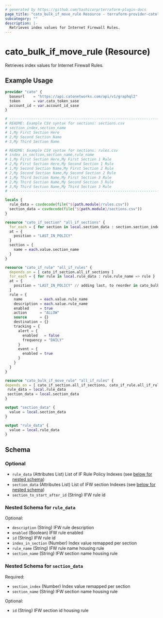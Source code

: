 ```yaml
---
# generated by https://github.com/hashicorp/terraform-plugin-docs
page_title: "cato_bulk_if_move_rule Resource - terraform-provider-cato"
subcategory: ""
description: |-
  Retrieves index values for Internet Firewall Rules.
---
```


# cato_bulk_if_move_rule (Resource)

Retrieves index values for Internet Firewall Rules.

## Example Usage

```terraform
provider "cato" {
  baseurl    = "https://api.catonetworks.com/api/v1/graphql2"
  token      = var.cato_token_sase
  account_id = var.account_id_sase
}

# --------------------------------------------------------------------------------
# README: Example CSV syntax for sections: sections.csv
# section_index,section_name
# 1,My First Section Here
# 2,My Second Section Name
# 3,My Third Section Name

# README: Example CSV syntax for sections: rules.csv
# index_in_section,section_name,rule_name
# 1,My First Section Here,My First Section 1 Rule
# 2,My First Section Here,My Second Section 1 Rule
# 1,My Second Section Name,My First Section 2 Rule
# 2,My Second Section Name,My Second Section 2 Rule
# 1,My Third Section Name,My First Section 3 Rule
# 2,My Third Section Name,My Second Section 3 Rule
# 3,My Third Section Name,My Third Section 3 Rule
# --------------------------------------------------------------------------------

locals {
  rule_data = csvdecode(file("${path.module}/rules.csv"))
  section_data = csvdecode(file("${path.module}/sections.csv"))
}

resource "cato_if_section" "all_if_sections" {
  for_each = { for section in local.section_data : section.section_index => section} 
  at = {
    position = "LAST_IN_POLICY"
  }
  section = {
    name = each.value.section_name
  }
}

resource "cato_if_rule" "all_if_rules" {
  depends_on = [ cato_if_section.all_if_sections ]
  for_each = { for rule in local.rule_data : rule.rule_name => rule }
  at = {
    position = "LAST_IN_POLICY" // adding last, to reorder in cato_bulk_if_move_rule
  }
  rule = {
    name        = each.value.rule_name
    description = each.value.rule_name
    enabled     = true
    action      = "ALLOW"
    source      = {}
    destination = {}
    tracking = {
      alert = {
        enabled   = false
        frequency = "DAILY"
      }
      event = {
        enabled = true
      }
    }
  }
}

resource "cato_bulk_if_move_rule" "all_if_rules" {
depends_on = [ cato_if_section.all_if_sections, cato_if_rule.all_if_rules ]
 rule_data = local.rule_data 
 section_data = local.section_data
}

output "section_data" {
  value = local.section_data
}

output "rule_data" {
  value = local.rule_data
}
```

<!-- schema generated by tfplugindocs -->
## Schema

### Optional

- `rule_data` (Attributes List) List of IF Rule Policy Indexes (see [below for nested schema](#nestedatt--rule_data))
- `section_data` (Attributes List) List of IFW section Indexes (see [below for nested schema](#nestedatt--section_data))
- `section_to_start_after_id` (String) IFW rule id

<a id="nestedatt--rule_data"></a>
### Nested Schema for `rule_data`

Optional:

- `description` (String) IFW rule description
- `enabled` (Boolean) IFW rule enabled
- `id` (String) IFW rule id
- `index_in_section` (Number) Index value remapped per section
- `rule_name` (String) IFW rule name housing rule
- `section_name` (String) IFW section name housing rule


<a id="nestedatt--section_data"></a>
### Nested Schema for `section_data`

Required:

- `section_index` (Number) Index value remapped per section
- `section_name` (String) IFW section name housing rule

Optional:

- `id` (String) IFW section id housing rule

